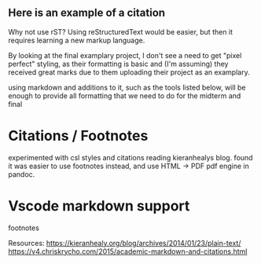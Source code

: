 ## Here is an example of a citation

Why not use rST?
Using reStructuredText would be easier, but then it requires learning a new markup language.

By looking at the final examplary project, I don't see a need to get "pixel perfect" styling, as their formatting is basic and (I'm assuming) they received great marks due to them uploading their project as an examplary.

using markdown and additions to it, such as the tools listed below, will be enough to provide all formatting that we need to do for the midterm and final

# Citations / Footnotes

experimented with csl styles and citations reading kieranhealys blog.
found it was easier to use footnotes instead, and use HTML -> PDF pdf engine in pandoc.



# Vscode markdown support
footnotes

Resources:
https://kieranhealy.org/blog/archives/2014/01/23/plain-text/
https://v4.chriskrycho.com/2015/academic-markdown-and-citations.html

